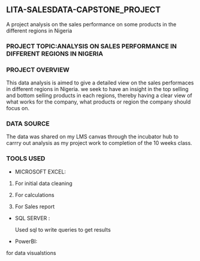 ## LITA-SALESDATA-CAPSTONE_PROJECT
A project analysis on the sales performance on some products in the different regions in Nigeria
### PROJECT TOPIC:ANALYSIS ON SALES PERFORMANCE IN DIFFERENT REGIONS IN NIGERIA
### PROJECT OVERVIEW
This data analysis is aimed to give a detailed view on the sales performaces in different regions in Nigeria.
we seek to have an insight in the top selling and bottom selling products in each regions, thereby having
a clear view of what works for the company, what products or region the company should focus on.
### DATA SOURCE
The data was shared on my LMS canvas through the incubator hub to carrry out analysis as my project work to 
completion of the 10 weeks class.
### TOOLS USED

- MICROSOFT EXCEL:

1. For initial data cleaning

2. For calculations

3. For Sales report

- SQL SERVER :

  Used sql to write queries to get results

- PowerBI:
  
for data visualstions



